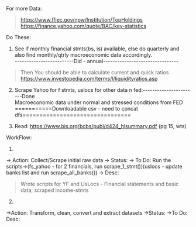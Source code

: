 For more Data: 
> https://www.ffiec.gov/npw/Institution/TopHoldings<br>
> https://finance.yahoo.com/quote/BAC/key-statistics


Do These:

1) See if monthly financial stmts(bs, is) available,  else do quarterly and also find monthly/qtrly macroeconomic data accordingly.<br> 
-------------------------Did - annual--------------------------------<br>
> Then You should be able to calculate current and quick ratios<br>
https://www.investopedia.com/terms/l/liquidityratios.asp

2) Scrape Yahoo for f stmts, uslocs for other data n fed:-----------------------Done<br>
Macroeconomic data under normal and stressed conditions from FED<br>
===========Downloadable csv - need to concat dfs================================<br>

3) Read: https://www.bis.org/bcbs/publ/d424_hlsummary.pdf (pg 15, wts)




WorkFlow:

1) 
-> Action: Collect/Scrape initial raw data
-> Status:
-> To Do: Run the scripts->(fs_yahoo - for 2 financials, run scrape_1_stmt())(uslocs - update banks list and run scrape_all_banks()) 
-> Desc: 
> Wrote scripts for YF and UsLocs - Financial statements and basic data; scraped income-stmts

2) 
->Action: Transform, clean, convert and extract datasets
->Status:
->To Do:
Desc: 


